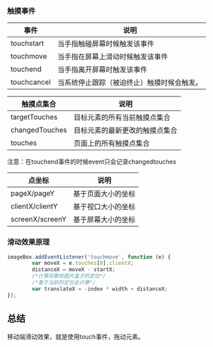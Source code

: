

### 触摸事件

| 事件          | 说明                    |
| ----------- | --------------------- |
| touchstart  | 当手指触碰屏幕时候触发该事件        |
| touchmove   | 当手指在屏幕上滑动时候触发该事件      |
| touchend    | 当手指离开屏幕时触发该事件         |
| touchcancel | 当系统停止跟踪（被迫终止）触摸时候会触发。 |

| 触摸点集合          | 说明              |
| -------------- | --------------- |
| targetTouches  | 目标元素的所有当前触摸点集合  |
| changedTouches | 目标元素的最新更改的触摸点集合 |
| touches        | 页面上的所有触摸点集合     |
注意：在touchend事件的时候event只会记录changedtouches

| 点坐标             | 说明        |
| --------------- | --------- |
| pageX/pageY     | 基于页面大小的坐标 |
| clientX/clientY | 基于视口大小的坐标 |
| screenX/screenY | 基于屏幕大小的坐标 |

### 滑动效果原理

```js
imageBox.addEventListener('touchmove', function (e) {
        var moveX = e.touches[0].clientX;
        distanceX = moveX - startX;
        /*计算将要给图片盒子的定位*/
        /*基于当前的定位去计算*/
        var translateX = -index * width + distanceX;
});
```



## 总结

移动端滑动效果，就是使用touch事件，拖动元素。